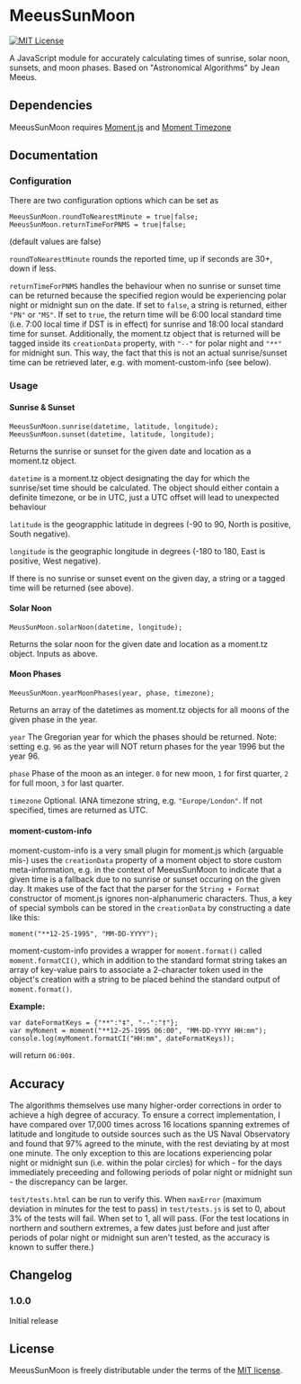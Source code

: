 MeeusSunMoon
============

[![MIT License][license-image]][license-url]

A JavaScript module for accurately calculating times of sunrise, solar noon, sunsets, and moon phases.
Based on "Astronomical Algorithms" by Jean Meeus.

## Dependencies

MeeusSunMoon requires [Moment.js](http://momentjs.com/) and [Moment Timezone](http://momentjs.com/timezone/)

## Documentation

### Configuration

There are two configuration options which can be set as

<code>MeeusSunMoon.roundToNearestMinute = true|false;</code>
<code>MeeusSunMoon.returnTimeForPNMS = true|false;</code>

(default values are false)

<code>roundToNearestMinute</code> rounds the reported time, up if seconds are 30+, down if less.

<code>returnTimeForPNMS</code> handles the behaviour when no sunrise or sunset time can be returned
because the specified region would be experiencing polar night or midnight sun on the date. If set to
<code>false</code>, a string is returned, either <code>"PN"</code> or <code>"MS"</code>. If set to
<code>true</code>, the return time will be 6:00 local standard time (i.e. 7:00 local time if DST is in
effect) for sunrise and 18:00 local standard time for sunset. Additionally, the moment.tz object that is
returned will be tagged inside its <code>creationData</code> property, with <code>"--"</code> for polar night
and <code>"**"</code> for midnight sun. This way, the fact that this is not an actual sunrise/sunset time
can be retrieved later, e.g. with moment-custom-info (see below).

### Usage

#### Sunrise & Sunset

<code>MeeusSunMoon.sunrise(datetime, latitude, longitude);</code>
<code>MeeusSunMoon.sunset(datetime, latitude, longitude);</code>

Returns the sunrise or sunset for the given date and location as a moment.tz object.

<code>datetime</code> is a moment.tz object designating the day for which the sunrise/set time should be calculated.
The object should either contain a definite timezone, or be in UTC, just a UTC offset will lead to unexpected behaviour

<code>latitude</code> is the geograpphic latitude in degrees (-90 to 90, North is positive, South negative).

<code>longitude</code> is the geographic longitude in degrees (-180 to 180, East is positive, West negative).

If there is no sunrise or sunset event on the given day, a string or a tagged time will be returned (see above).

#### Solar Noon

<code>MeusSunMoon.solarNoon(datetime, longitude);</code>

Returns the solar noon for the given date and location as a moment.tz object. Inputs as above.

#### Moon Phases

<code>MeeusSunMoon.yearMoonPhases(year, phase, timezone);</code>

Returns an array of the datetimes as moment.tz objects for all moons of the given phase in the year.

<code>year</code> The Gregorian year for which the phases should be returned. Note: setting e.g. <code>96</code> as
the year will NOT return phases for the year 1996 but the year 96.

<code>phase</code> Phase of the moon as an integer. <code>0</code> for new moon, <code>1</code> for first quarter,
<code>2</code> for full moon, <code>3</code> for last quarter.

<code>timezone</code> Optional. IANA timezone string, e.g. <code>"Europe/London"</code>. If not specified, times are
returned as UTC.

#### moment-custom-info

moment-custom-info is a very small plugin for moment.js which (arguable mis-) uses the <code>creationData</code> property of a moment object
to store custom meta-information, e.g. in the context of MeeusSunMoon to indicate that a given time is a fallback due to
no sunrise or sunset occuring on the given day. It makes use of the fact that the parser for the <code>String + Format</code>
constructor of moment.js ignores non-alphanumeric characters. Thus, a key of special symbols can be stored in the <code>creationData</code>
by constructing a date like this:

<code>moment("**12-25-1995", "MM-DD-YYYY");</code>

moment-custom-info provides a wrapper for <code>moment.format()</code> called <code>moment.formatCI()</code>, which in addition
to the standard format string takes an array of key-value pairs to associate a 2-character token used in the object's creation
with a string to be placed behind the standard output of <code>moment.format()</code>.

**Example:**

    var dateFormatKeys = {"**":"‡", "--":"†"};
    var myMoment = moment("**12-25-1995 06:00", "MM-DD-YYYY HH:mm");
    console.log(myMoment.formatCI("HH:mm", dateFormatKeys));

will return <code>06:00‡</code>.

## Accuracy

The algorithms themselves use many higher-order corrections in order to achieve a high degree of accuracy. To ensure a correct implementation,
I have compared over 17,000 times across 16 locations spanning extremes of latitude and longitude to outside sources such as the US Naval Observatory
and found that 97% agreed to the minute, with the rest deviating by at most one minute. The only exception to this are locations experiencing polar
night or midnight sun (i.e. within the polar circles) for which - for the days immediately preceeding and following periods of polar night or midnight
sun - the discrepancy can be larger.

<code>test/tests.html</code> can be run to verify this. When <code>maxError</code> (maximum deviation in minutes for the test to pass) in <code>test/tests.js</code>
is set to 0, about 3% of the tests will fail. When set to 1, all will pass. (For the test locations in northern and southern extremes, a few dates just before and
just after periods of polar night or midnight sun aren't tested, as the accuracy is known to suffer there.)

## Changelog

### 1.0.0

Initial release

## License

MeeusSunMoon is freely distributable under the terms of the [MIT license](LICENSE).

[license-image]: http://img.shields.io/badge/license-MIT-blue.svg
[license-url]: LICENSE
